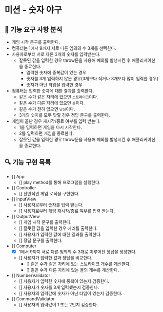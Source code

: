# 미션 - 숫자 야구

## 🚀 기능 요구 사항 분석

- 게임 시작 문구를 출력한다.
- 컴퓨터는 1에서 9까지 서로 다른 임의의 수 3개를 선택한다.
- 사용자로부터 서로 다른 3개의 숫자를 입력받는다.
  - 잘못된 값을 입력한 경우 throw문을 사용해 예외를 발생시킨 후 애플리케이션을 종료한다.
    - 입력한 숫자에 중복값이 있는 경우
    - 숫자를 3개 입력하지 않은 경우(3개보다 적거나 3개보다 많이 입력한 경우)
    - 숫자가 아닌 타입을 입력한 경우
- 컴퓨터는 입력한 숫자에 대한 결과를 출력한다.
  - 같은 수가 같은 자리에 있으면 `스트라이크`이다.
  - 같은 수가 다른 자리에 있으면 `볼`이다.
  - 같은 수가 전혀 없으면 `낫싱`이다.
  - 3개의 숫자를 모두 맞힐 경우 정답 문구를 출력한다.
- 게임이 끝난 경우 재시작/종료 여부를 입력 받는다.
  - 1을 입력하면 게임을 다시 시작한다.
  - 2를 입력하면 게임을 종료한다.
  - 잘못된 값을 입력한 경우 throw문을 사용해 예외를 발생시킨 후 애플리케이션을 종료한다.

## 🔍 기능 구현 목록

- [] App
  - [] play method를 통해 프로그램을 실행한다.
- [] Controller
  - [] 전반적인 게임 로직을 구현한다.
- [] InputView
  - [] 사용자로부터 숫자를 입력 받는다.
  - [] 사용자로부터 게임 재시작/종료 여부를 입력 받는다.
- [] OutputView
  - [] 게임 시작 문구를 출력한다.
  - [] 잘못된 값을 입력한 경우 에러를 출력한다.
  - [] 사용자가 입력한 값에 대한 결과를 출력한다.
  - [] 정답 문구를 출력한다.
- [] Computer
  - [x] 1에서 9까지 서로 다른 임의의 수 3개로 이루어진 정답을 생성한다.
  - [] 사용자가 입력한 값과 정답을 비교한다.
    - [] 같은 수가 같은 자리에 있는 스트라이크 개수를 계산한다.
    - [] 같은 수가 다른 자리에 있는 볼의 개수를 계산한다.
- [] NumberValidator
  - [] 사용자가 입력한 숫자에 중복이 있는지 검증한다.
  - [] 사용자가 숫자를 3개 입력했는지 검증한다.
  - [] 사용자의 입력값에 숫자가 아닌 타입이 있는지 검증한다.
- [] CommandValidator
  - [] 사용자의 입력값이 1 또는 2인지 검증한다.
